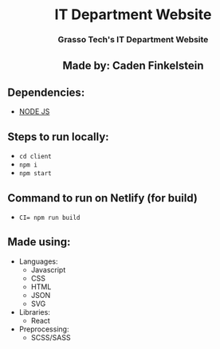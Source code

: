 <div align="left">
<h1 align="center" style="border-bottom:none;">IT Department Website</h1>
<h3 align="center">Grasso Tech's IT Department Website</h3>
<h2 align="center">Made by: Caden Finkelstein</h2>
<h2>Dependencies:</h2>
<ul>
    <li>
        <a href="https://nodejs.org/en/">NODE JS</a>
    </li>
</ul>
<h2>Steps to run locally:</h2>
<ul>
    <li>
        <code>cd client</code>
    </li>
    <li>
        <code>npm i</code>
    </li>
    <li>
        <code>npm start</code>
    </li>
</ul>
<h2>Command to run on Netlify (for build)</h2>
<ul>
    <li>
        <code>CI= npm run build</code>
    </li>
</ul>
<h2>Made using:</h2>
    <ul>
        <li>
            Languages:
            <ul>
                <li>Javascript</li>
                <li>CSS</li>
                <li>HTML</li>
                <li>JSON</li>
                <li>SVG</li>
            </uL>
        </li>
        <li>
            Libraries:
            <ul>
                <li>React</li>
            </ul>
        </li>
        <li>
            Preprocessing:
            <ul>
                <li>SCSS/SASS</li>
            </ul>
        </li>
    </ul>
</div>